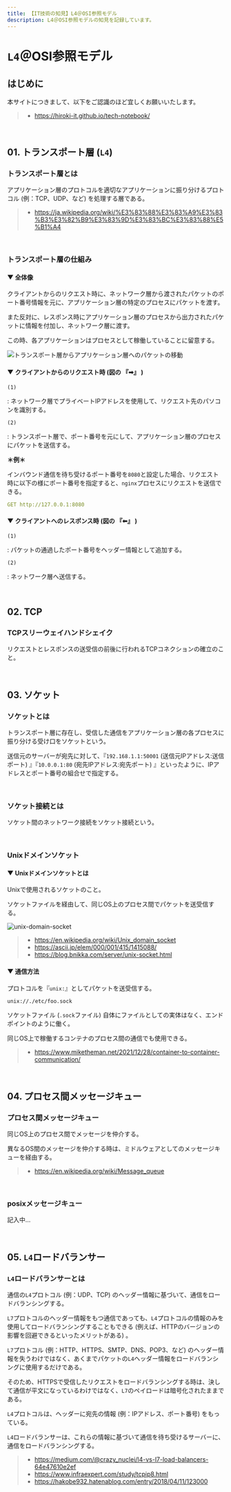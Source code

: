 ```yaml
---
title: 【IT技術の知見】L4＠OSI参照モデル
description: L4＠OSI参照モデルの知見を記録しています。
---
```


# `L4`＠OSI参照モデル

## はじめに

本サイトにつきまして、以下をご認識のほど宜しくお願いいたします。

> - https://hiroki-it.github.io/tech-notebook/

<br>

## 01. トランスポート層 (`L4`)

### トランスポート層とは

アプリケーション層のプロトコルを適切なアプリケーションに振り分けるプロトコル (例：TCP、UDP、など) を処理する層である。

> - https://ja.wikipedia.org/wiki/%E3%83%88%E3%83%A9%E3%83%B3%E3%82%B9%E3%83%9D%E3%83%BC%E3%83%88%E5%B1%A4

<br>

### トランスポート層の仕組み

#### ▼ 全体像

クライアントからのリクエスト時に、ネットワーク層から渡されたパケットのポート番号情報を元に、アプリケーション層の特定のプロセスにパケットを渡す。

また反対に、レスポンス時にアプリケーション層のプロセスから出力されたパケットに情報を付加し、ネットワーク層に渡す。

この時、各アプリケーションはプロセスとして稼働していることに留意する。

![トランスポート層からアプリケーション層へのパケットの移動](https://raw.githubusercontent.com/hiroki-it/tech-notebook-images/master/images/トランスポート層からアプリケーション層へのパケットの移動.PNG)

#### ▼ クライアントからのリクエスト時 (図の 『➡︎』 )

`(1)`

: ネットワーク層でプライベートIPアドレスを使用して、リクエスト先のパソコンを識別する。

`(2)`

: トランスポート層で、ポート番号を元にして、アプリケーション層のプロセスにパケットを送信する。

**＊例＊**

インバウンド通信を待ち受けるポート番号を`8080`と設定した場合、リクエスト時に以下の様にポート番号を指定すると、`nginx`プロセスにリクエストを送信できる。

```yaml
GET http://127.0.0.1:8080
```

#### ▼ クライアントへのレスポンス時 (図の 『⬅︎』 )

`(1)`

: パケットの通過したポート番号をヘッダー情報として追加する。

`(2)`

: ネットワーク層へ送信する。

<br>

## 02. TCP

### TCPスリーウェイハンドシェイク

リクエストとレスポンスの送受信の前後に行われるTCPコネクションの確立のこと。

<br>

## 03. ソケット

### ソケットとは

トランスポート層に存在し、受信した通信をアプリケーション層の各プロセスに振り分ける受け口をソケットという。

送信元のサーバーが宛先に対して、『`192.168.1.1:50001` (送信元IPアドレス:送信ポート) 』『`10.0.0.1:80` (宛先IPアドレス:宛先ポート) 』といったように、IPアドレスとポート番号の組合せで指定する。

<br>

### ソケット接続とは

ソケット間のネットワーク接続をソケット接続という。

<br>

### Unixドメインソケット

#### ▼ Unixドメインソケットとは

Unixで使用されるソケットのこと。

ソケットファイルを経由して、同じOS上のプロセス間でパケットを送受信する。

![unix-domain-socket](https://raw.githubusercontent.com/hiroki-it/tech-notebook-images/master/images/unix-domain-socket.png)

> - https://en.wikipedia.org/wiki/Unix_domain_socket
> - https://ascii.jp/elem/000/001/415/1415088/
> - https://blog.bnikka.com/server/unix-socket.html

#### ▼ 通信方法

プロトコルを『`unix:`』としてパケットを送受信する。

```bash
unix://./etc/foo.sock
```

ソケットファイル (`.sock`ファイル) 自体にファイルとしての実体はなく、エンドポイントのように働く。

同じOS上で稼働するコンテナのプロセス間の通信でも使用できる。

> - https://www.miketheman.net/2021/12/28/container-to-container-communication/

<br>

## 04. プロセス間メッセージキュー

### プロセス間メッセージキュー

同じOS上のプロセス間でメッセージを仲介する。

異なるOS間のメッセージを仲介する時は、ミドルウェアとしてのメッセージキューを経由する。

> - https://en.wikipedia.org/wiki/Message_queue

<br>

### posixメッセージキュー

記入中...

<br>

## 05. `L4`ロードバランサー

### `L4`ロードバランサーとは

通信の`L4`プロトコル (例：UDP、TCP) のヘッダー情報に基づいて、通信をロードバランシングする。

`L7`プロトコルのヘッダー情報をもつ通信であっても、`L4`プロトコルの情報のみを使用してロードバランシングすることもできる (例えば、HTTPのバージョンの影響を回避できるといったメリットがある) 。

`L7`プロトコル (例：HTTP、HTTPS、SMTP、DNS、POP3、など) のヘッダー情報を失うわけではなく、あくまでパケットの`L4`ヘッダー情報をロードバランシングに使用するだけである。

そのため、HTTPSで受信したリクエストをロードバランシングする時は、決して通信が平文になっているわけではなく、`L7`のペイロードは暗号化されたままである。

`L4`プロトコルは、ヘッダーに宛先の情報 (例：IPアドレス、ポート番号) をもっている。

`L4`ロードバランサーは、これらの情報に基づいて通信を待ち受けるサーバーに、通信をロードバランシングする。

> - https://medium.com/@crazy_nuclei/l4-vs-l7-load-balancers-64e47610e2ef
> - https://www.infraexpert.com/study/tcpip8.html
> - https://hakobe932.hatenablog.com/entry/2018/04/11/123000

<br>
